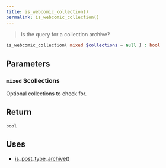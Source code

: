 ```yaml
---
title: is_webcomic_collection()
permalink: is_webcomic_collection()
---
```


> Is the query for a collection archive?

```php
is_webcomic_collection( mixed $collections = null ) : bool
```

## Parameters

### `mixed` $collections
Optional collections to check for.

## Return

`bool`

## Uses
- [is_post_type_archive()](https://developer.wordpress.org/reference/functions/is_post_type_archive/)
